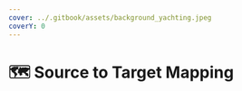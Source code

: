 ```yaml
---
cover: ../.gitbook/assets/background_yachting.jpeg
coverY: 0
---
```


# 🗺 Source to Target Mapping

